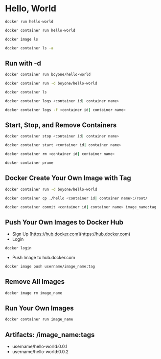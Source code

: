 # Hello, World

```sh
docker run hello-world
```

```sh
docker container run hello-world
```

```sh
docker image ls
```

```sh
docker container ls -a
```

## Run with -d

```sh
docker container run boyone/hello-world
```

```sh
docker container run -d boyone/hello-world
```

```sh
docker container ls
```

```sh
docker container logs <container id| container name>
```

```sh
docker container logs -f <container id| container name>
```

## Start, Stop, and Remove Containers

```sh
docker container stop <container id| container name>
```

```sh
docker container start <container id| container name>
```

```sh
docker container rm <container id| container name>
```

```sh
docker container prune
```

## Docker Create Your Own Image with Tag

```sh
docker container run -d boyone/hello-world
```

```sh
docker container cp ./hello <container id| container name>:/root/
```

```sh
docker container commit <container id| container name> image_name:tag
```

## Push Your Own Images to Docker Hub

- Sign Up [https://hub.docker.com](https://hub.docker.com)
- Login

```sh
docker login
```

- Push Image to hub.docker.com

```sh
docker image push username/image_name:tag
```

## Remove All Images

```sh
docker image rm image_name
```

## Run Your Own Images

```sh
docker container run image_name
```

## Artifacts: <name>/image_name:tags

- username/hello-world:0.0.1
- username/hello-world:0.0.2